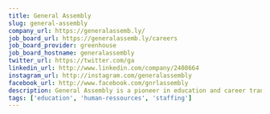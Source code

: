 ```yaml
---
title: General Assembly
slug: general-assembly
company_url: https://generalassemb.ly/
job_board_url: https://generalassemb.ly/careers
job_board_provider: greenhouse
job_board_hostname: generalassembly
twitter_url: https://twitter.com/ga
linkedin_url: http://www.linkedin.com/company/2408664
instagram_url: http://instagram.com/generalassembly
facebook_url: http://www.facebook.com/gnrlassembly
description: General Assembly is a pioneer in education and career transformation, specializing in today’s most in-demand skills. The leading source for training, staffing, and career transitions, we foster a flourishing community of professionals pursuing careers they love.
tags: ['education', 'human-ressources', 'staffing']
---
```

